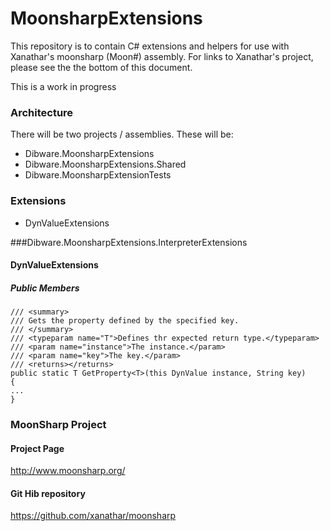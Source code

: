 MoonsharpExtensions
===================

This repository is to contain C# extensions and helpers for use with Xanathar's moonsharp (Moon#) assembly. For links to Xanathar's project, please see the the bottom of this document.

This is a work in progress


### Architecture
There will be two projects / assemblies. These will be:
* Dibware.MoonsharpExtensions
* Dibware.MoonsharpExtensions.Shared
* Dibware.MoonsharpExtensionTests

### Extensions
* DynValueExtensions


###Dibware.MoonsharpExtensions.InterpreterExtensions
#### DynValueExtensions
##### Public Members

    /// <summary>
    /// Gets the property defined by the specified key.
    /// </summary>
    /// <typeparam name="T">Defines thr expected return type.</typeparam>
    /// <param name="instance">The instance.</param>
    /// <param name="key">The key.</param>
    /// <returns></returns>
    public static T GetProperty<T>(this DynValue instance, String key)
    {
    ...
    }


### MoonSharp Project

#### Project Page
http://www.moonsharp.org/

#### Git Hib repository
https://github.com/xanathar/moonsharp

